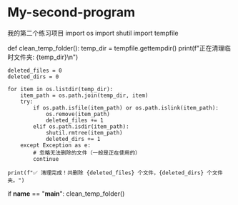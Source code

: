 # My-second-program
我的第二个练习项目
import os
import shutil
import tempfile

def clean_temp_folder():
    temp_dir = tempfile.gettempdir()
    print(f"正在清理临时文件夹: {temp_dir}\n")

    deleted_files = 0
    deleted_dirs = 0

    for item in os.listdir(temp_dir):
        item_path = os.path.join(temp_dir, item)
        try:
            if os.path.isfile(item_path) or os.path.islink(item_path):
                os.remove(item_path)
                deleted_files += 1
            elif os.path.isdir(item_path):
                shutil.rmtree(item_path)
                deleted_dirs += 1
        except Exception as e:
            # 忽略无法删除的文件（一般是正在使用的）
            continue

    print(f"✅ 清理完成！共删除 {deleted_files} 个文件，{deleted_dirs} 个文件夹。")

if __name__ == "__main__":
    clean_temp_folder()
